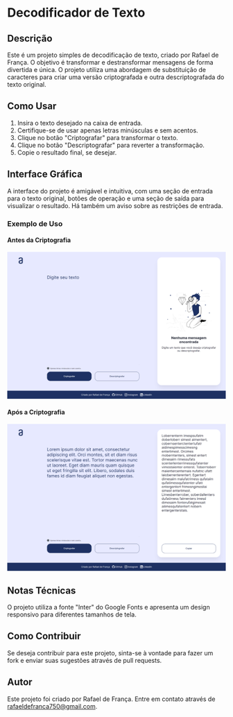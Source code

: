 # Decodificador de Texto

## Descrição

Este é um projeto simples de decodificação de texto, criado por Rafael de França. O objetivo é transformar e destransformar mensagens de forma divertida e única. O projeto utiliza uma abordagem de substituição de caracteres para criar uma versão criptografada e outra descriptografada do texto original.

## Como Usar

1. Insira o texto desejado na caixa de entrada.
2. Certifique-se de usar apenas letras minúsculas e sem acentos.
3. Clique no botão "Criptografar" para transformar o texto.
4. Clique no botão "Descriptografar" para reverter a transformação.
5. Copie o resultado final, se desejar.

## Interface Gráfica

A interface do projeto é amigável e intuitiva, com uma seção de entrada para o texto original, botões de operação e uma seção de saída para visualizar o resultado. Há também um aviso sobre as restrições de entrada.

### Exemplo de Uso

#### Antes da Criptografia

![Antes da Criptografia](images/screenshot(1).png)

#### Após a Criptografia

![Após a Criptografia](images/screenshot(2).png)

## Notas Técnicas

O projeto utiliza a fonte "Inter" do Google Fonts e apresenta um design responsivo para diferentes tamanhos de tela.

## Como Contribuir

Se deseja contribuir para este projeto, sinta-se à vontade para fazer um fork e enviar suas sugestões através de pull requests.

## Autor

Este projeto foi criado por Rafael de França. Entre em contato através de rafaeldefranca750@gmail.com.
